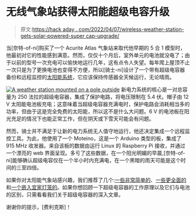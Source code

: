 # 无线气象站获得太阳能超级电容升级

> 原文:[https://hack aday . com/2022/04/07/wireless-weather-station-gets-solar-powered-super cap-upgrade/](https://hackaday.com/2022/04/07/wireless-weather-station-gets-solar-powered-supercap-upgrade/)

当[奈特-of-ni]购买了一个 Acurite Atlas 气象站来取代他早期的 5 合 1 模型时，他最初对它的性能感到满意。然而，仅仅十个月后，室外单元的电池就没电了；由于以前的型号一次充电可以愉快地运行几年，这有点令人失望。每年爬上屋顶不止一次只是为了更换电池也变得不方便，所以[骑士-ni]设计了一个带有超级电容器备份和远程监控的[太阳能系统](https://moteino.blogspot.com/p/5v-solar-power-supply.html)，它应该保持传感器全天候运行，无论晴雨。

[![A weather station mounted on a pole outside](../Images/a811802d78dcc81629793c1fa3342f00.png)](https://hackaday.com/wp-content/uploads/2022/04/Supercap-weather-station-outside.jpg) 新电力系统的核心是一对总容量为 250 法拉的超级电容器，集成了保护电路，将电压限制在 5.4 伏。帽子由 12 V 太阳能电池板充电；这意味着当超级电容器充满电时，保护电路会消耗相当多的功率，但由于这是完全免费的太阳能，所以这不是什么大问题。6 V 的电池板在阳光充足的情况下也能正常工作，但在阴天或下雪天可能会有问题。

然而，骑士并不满足于让新的电力系统无人值守地运行，他还决定集成一个远程监控工具。为此，他使用了一个 Moteino，这是一个 Arduino 类型的板，集成了 915 MHz 收发器。来自该板的数据由运行 Linux 的 Raspberry Pi 接收，并通过一个漂亮的 web 界面呈现。多亏了这些数据，在一个阳光明媚的早晨,[奈特-of-ni]能够确认超级电容仅在一个半小时内充满电，在一个黑暗的雨天可能是这个时间的三至四倍。

如果你对太阳能气象站感兴趣，我们推荐了几个:[一些非常简单的](https://hackaday.com/2016/08/17/solar-powered-weather-station-has-the-complete-suite-of-sensors/)、[一些更全面的](https://hackaday.com/2019/05/03/low-power-weather-station-blows-the-competition-away/)和[一个嵌入宜家灯笼的](https://hackaday.com/2016/08/22/ikea-lantern-houses-full-featured-weather-station/)。如果你想回顾一下超级电容器的工作原理以及它们与电池的区别，只需看看我们关于超级电容器的深入文章。

谢谢你的提示，[费利克斯]！